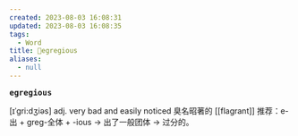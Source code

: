```yaml
---
created: 2023-08-03 16:08:31
updated: 2023-08-03 16:08:35
tags:
  - Word
title: 📖egregious
aliases:
  - null
---
```


<pre><strong>egregious</strong></pre>
[ɪˈgri:dʒiəs]
adj. very bad and easily noticed 臭名昭著的
[[flagrant]]
推荐：e-出 + greg-全体 + -ious → 出了一般团体 → 过分的。